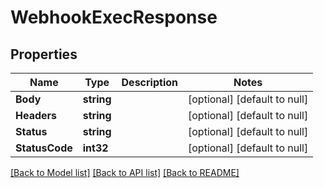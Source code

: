 # WebhookExecResponse

## Properties
Name | Type | Description | Notes
------------ | ------------- | ------------- | -------------
**Body** | **string** |  | [optional] [default to null]
**Headers** | **string** |  | [optional] [default to null]
**Status** | **string** |  | [optional] [default to null]
**StatusCode** | **int32** |  | [optional] [default to null]

[[Back to Model list]](../README.md#documentation-for-models) [[Back to API list]](../README.md#documentation-for-api-endpoints) [[Back to README]](../README.md)

